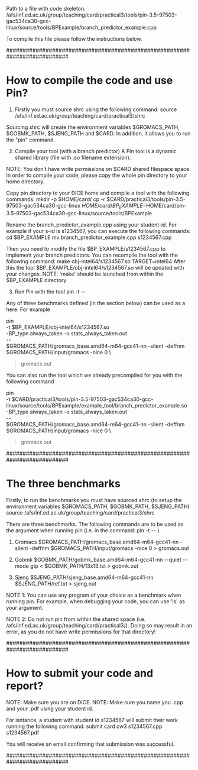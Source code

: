 Path to a file with code skeleton:
/afs/inf.ed.ac.uk/group/teaching/card/practical3/tools/pin-3.5-97503-gac534ca30-gcc-linux/source/tools/BPExample/branch_predictor_example.cpp

To compile this file please follow the instructions below.


###########################################################################

# How to compile the code and use Pin?
1. Firstly you must source shrc using the following command:
source /afs/inf.ed.ac.uk/group/teaching/card/practical3/shrc

Sourcing shrc will create the environment variables $GROMACS_PATH, $GOBMK_PATH, $SJENG_PATH and $CARD.
In addition, it allows you to run the "pin" command.

2. Compile your tool (with a branch predictor)
A Pin tool is a dynamic shared library (file with .so filename extension).

NOTE: You don't have write permissions on $CARD shared filespace space.
      In order to compile your code, please copy the whole pin directory to your home directory.

Copy pin directory to your DICE home and compile a tool with the following commands:
mkdir -p $HOME/card/
cp -r $CARD/practical3/tools/pin-3.5-97503-gac534ca30-gcc-linux $HOME/card/
BP_EXAMPLE=$HOME/card/pin-3.5-97503-gac534ca30-gcc-linux/source/tools/BPExample

Rename the branch_predictor_example.cpp using your student-id. For example if your s-id is s1234567, you can execute the following commands:
cd $BP_EXAMPLE
mv branch_predictor_example.cpp s1234567.cpp

Then you need to modify the file $BP_EXAMPLE/s1234567.cpp to implement your branch predictors.
You can recompile the tool with the following command:
make obj-intel64/s1234567.so TARGET=intel64
After this the tool $BP_EXAMPLE/obj-intel64/s1234567.so will be updated with your changes.
NOTE: 'make' should be launched from within the $BP_EXAMPLE directory

3. Run Pin with the tool
pin -t <tool> <tool options> -- <benchmark>

Any of three benchmarks defined (in the section below) can be used as a <benchmark> here. For example

pin \
  -t $BP_EXAMPLE/obj-intel64/s1234567.so                                       \
  -BP_type always_taken -o stats_always_taken.out                                              \
  --                                                                                           \
  $GROMACS_PATH/gromacs_base.amd64-m64-gcc41-nn -silent -deffnm $GROMACS_PATH/input/gromacs -nice 0  \
  > gromacs.out

You can also run the tool which we already precompiled for you with the following command

pin \
  -t $CARD/practical3/tools/pin-3.5-97503-gac534ca30-gcc-linux/source/tools/BPExample/example_tool/branch_predictor_example.so \
  -BP_type always_taken -o stats_always_taken.out                                                                  \
  --                                                                                                               \
  $GROMACS_PATH/gromacs_base.amd64-m64-gcc41-nn -silent -deffnm $GROMACS_PATH/input/gromacs -nice 0                      \
  > gromacs.out

###########################################################################

# The three benchmarks
Firstly, to run the benchmarks you must have sourced shrc (to setup the environment variables $GROMACS_PATH, $GOBMK_PATH, $SJENG_PATH)
source /afs/inf.ed.ac.uk/group/teaching/card/practical3/shrc

There are three benchmarks. The following commands are to be used as the <benchamark> argument when running pin (i.e. in the command: pin -t <tool> <tool options> -- <benchmark>)

1. Gromacs
$GROMACS_PATH/gromacs_base.amd64-m64-gcc41-nn -silent -deffnm $GROMACS_PATH/input/gromacs -nice 0 > gromacs.out

2. Gobmk
$GOBMK_PATH/gobmk_base.amd64-m64-gcc41-nn --quiet --mode gtp < $GOBMK_PATH/13x13.tst > gobmk.out

3. Sjeng
$SJENG_PATH/sjeng_base.amd64-m64-gcc41-nn $SJENG_PATH/ref.txt > sjeng.out

NOTE 1: You can use any program of your choice as a benchmark when running pin. For example, when debugging your code, you can use 'ls' as your <benchmark> argument.

NOTE 2: Do not run pin from within the shared space (i.e. /afs/inf.ed.ac.uk/group/teaching/card/practical3/). Doing so may result in an error, as you do not have write permissions for that directory!

###########################################################################


# How to submit your code and report? 

   NOTE: Make sure you are on DICE.
   NOTE: Make sure you name you .cpp and your .pdf using your student id.
   
   For isntance, a student with student id s1234567 will submit their work running the following command:
   submit card cw3 s1234567.cpp s1234567.pdf  


   You will receive an email confirming that submission was successful. 

###########################################################################
